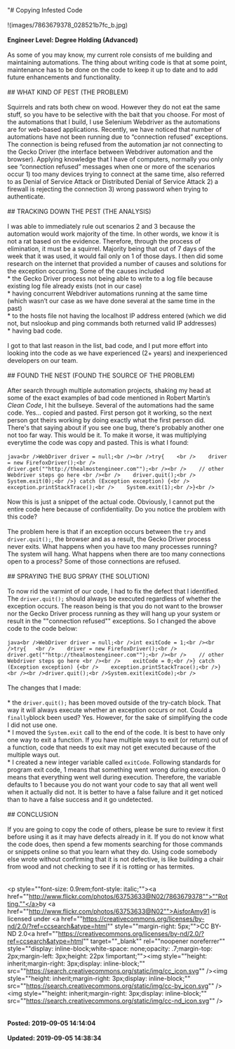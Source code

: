 "# Copying Infested Code<br /><br />!(images/7863679378_028521b7fc_b.jpg)<br /><br />**Engineer Level: Degree Holding (Advanced)** <br /><br />As some of you may know, my current role consists of me building and maintaining automations. The thing about writing code is that at some point, maintenance has to be done on the code to keep it up to date and to add future enhancements and functionality. <br /><br />## WHAT KIND OF PEST (THE PROBLEM)<br /><br />Squirrels and rats both chew on wood.  However they do not eat the same stuff, so you have to be selective with the bait that you choose. For most of the automations that I build, I use Selenium Webdriver as the automations are for web-based applications.   Recently, we have noticed that number of automations have not been running due to “connection refused” exceptions.  The connection is being refused from the automation jar not connecting to the Gecko Driver (the interface between Webdriver automation and the browser). Applying knowledge that I have of computers, normally you only see “connection refused” messages when one or more of the scenarios occur 1) too many devices trying to connect at the same time, also referred to as Denial of Service Attack or Distributed Denial of Service Attack 2) a firewall is rejecting the connection 3) wrong password when trying to authenticate. <br /><br />## TRACKING DOWN THE PEST (THE ANALYSIS)<br /><br />I was able to immediately rule out scenarios 2 and 3 because the automation would work majority of the time. In other words, we know it is not a rat based on the evidence. Therefore, through the process of elimination, it must be a squirrel. Majority being that out of 7 days of the week that it was used, it would fail only on 1 of those days. I then did some research on the internet that provided a number of causes and solutions for the exception occurring. Some of the causes included <br />* the Gecko Driver process not being able to write to a log file because existing log file already exists (not in our case)<br />* having concurrent Webdriver automations running at the same time (which wasn’t our case as we have done several at the same time in the past)<br />* to the hosts file not having the localhost IP address entered (which we did not, but nslookup and ping commands both returned valid IP addresses)<br />* having bad code.  <br /><br />I got to that last reason in the list, bad code, and I put more effort into looking into the code as we have experienced (2+ years) and inexperienced developers on our team. <br /><br />## FOUND THE NEST (FOUND THE SOURCE OF THE PROBLEM)<br /><br />After search through multiple automation projects, shaking my head at some of the exact examples of bad code mentioned in Robert Martin’s *Clean Code*, I hit the bullseye. Several of the automations had the same code. Yes… copied and pasted. First person got it working, so the next person got theirs working by doing exactly what the first person did. There's that saying about if you see one bug, there's probably another one not too far way.  This would be it. To make it worse, it was multiplying everytime the code was copy and pasted. This is what I found: <br /><br />```java<br />WebDriver driver = null;<br /><br />try{	<br />    driver = new FirefoxDriver();<br />    driver.get(""http://thealmostengineer.com"");<br /><br />    // other Webdriver steps go here <br /><br />    driver.quit();<br />    System.exit(0);<br />} catch (Exception exception) {<br />    exception.printStackTrace();<br />    System.exit(1);<br />}<br />```<br /><br />Now this is just a snippet of the actual code.  Obviously, I cannot put the entire code here because of confidentiality. Do you notice the problem with this code? <br /><br />The problem here is that if an exception occurs between the ```try``` and ```driver.quit();```, the browser and as a result, the Gecko Driver process never exits. What happens when you have too many processes running?  The system will hang. What happens when there are too many connections open to a process? Some of those connections are refused. <br /><br />## SPRAYING THE BUG SPRAY (THE SOLUTION)<br /><br />To now rid the varmint of our code, I had to fix the defect that I identified. The ```driver.quit();``` should always be executed regardless of whether the exception occurs.  The reason being is that you do not want to the browser nor the Gecko Driver process running as they will hang up your system or result in the ""connection refused"" exceptions. So I changed the above code to the code below: <br /><br />```java<br />WebDriver driver = null;<br />int exitCode = 1;<br /><br />try{	<br />    driver = new FirefoxDriver();<br />    driver.get(""http://thealmostengineer.com"");<br /><br />    // other Webdriver steps go here <br /><br />    exitCode = 0;<br />} catch (Exception exception) {<br />    exception.printStackTrace();<br />}<br /><br />driver.quit();<br />System.exit(exitCode);<br />```<br /><br />The changes that I made: <br /><br />* the ```driver.quit();``` has been moved outside of the try-catch block. That way it will always execute whether an exception occurs or not.   Could a ```finally```block been used?  Yes. However, for the sake of simplifying the code I did not use one.<br />* I moved the ```System.exit``` call to the end of the code. It is best to have only one way to exit a function.  If you have multiple ways to exit (or return) out of a function, code that needs to exit may not get executed because of the multiple ways out.<br />* I created a new integer variable called ```exitCode```.  Following standards for program exit code, 1 means that something went wrong during execution. 0 means that everything went well during execution. Therefore, the variable defaults to 1 because you do not want your code to say that all went well when it actually did not. It is better to have a false failure and it get noticed than to have a false success and it go undetected. <br /><br />## CONCLUSION<br /><br />If you are going to copy the code of others, please be sure to review it first before using it as it may have defects already in it. If you do not know what the code does, then spend a few moments searching for those commands or snippets online so that you learn what they do. Using code somebody else wrote without confirming that it is not defective, is like building a chair from wood and not checking to see if it is rotting or has termites. <br /><br /><br /><p style=""font-size: 0.9rem;font-style: italic;""><a href=""http://www.flickr.com/photos/63753633@N02/7863679378"">""Rotting.""</a><span>by <a href=""http://www.flickr.com/photos/63753633@N02"">AisforAmy91</a></span> is licensed under <a href=""https://creativecommons.org/licenses/by-nd/2.0/?ref=ccsearch&atype=html"" style=""margin-right: 5px;"">CC BY-ND 2.0</a><a href=""https://creativecommons.org/licenses/by-nd/2.0/?ref=ccsearch&atype=html"" target=""_blank"" rel=""noopener noreferrer"" style=""display: inline-block;white-space: none;opacity: .7;margin-top: 2px;margin-left: 3px;height: 22px !important;""><img style=""height: inherit;margin-right: 3px;display: inline-block;"" src=""https://search.creativecommons.org/static/img/cc_icon.svg"" /><img style=""height: inherit;margin-right: 3px;display: inline-block;"" src=""https://search.creativecommons.org/static/img/cc-by_icon.svg"" /><img style=""height: inherit;margin-right: 3px;display: inline-block;"" src=""https://search.creativecommons.org/static/img/cc-nd_icon.svg"" /></a><br /><br /><br />**Posted: 2019-09-05 14:14:04** <br /><br />**Updated: 2019-09-05 14:38:34** <br /><br />
